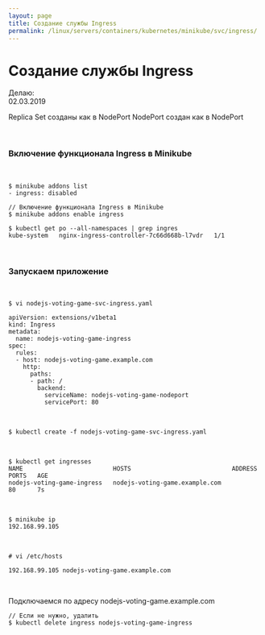 ```yaml
---
layout: page
title: Создание службы Ingress
permalink: /linux/servers/containers/kubernetes/minikube/svc/ingress/
---
```


# Создание службы Ingress

Делаю:  
02.03.2019

Replica Set созданы как в NodePort
NodePort создан как в NodePort

<br/>

### Включение функционала Ingress в Minikube

<br/>

    $ minikube addons list
    - ingress: disabled

    // Включение функционала Ingress в Minikube
    $ minikube addons enable ingress

    $ kubectl get po --all-namespaces | grep ingres
    kube-system   nginx-ingress-controller-7c66d668b-l7vdr   1/1

<br/>

### Запускаем приложение

<br/>

    $ vi nodejs-voting-game-svc-ingress.yaml

```
apiVersion: extensions/v1beta1
kind: Ingress
metadata:
  name: nodejs-voting-game-ingress
spec:
  rules:
  - host: nodejs-voting-game.example.com
    http:
      paths:
      - path: /
        backend:
          serviceName: nodejs-voting-game-nodeport
          servicePort: 80
```

<br/>

    $ kubectl create -f nodejs-voting-game-svc-ingress.yaml

<br/>

    $ kubectl get ingresses
    NAME                         HOSTS                            ADDRESS   PORTS   AGE
    nodejs-voting-game-ingress   nodejs-voting-game.example.com             80      7s

<br/>

    $ minikube ip
    192.168.99.105

<br/>

    # vi /etc/hosts

    192.168.99.105 nodejs-voting-game.example.com

<br/>

Подключаемся по адресу nodejs-voting-game.example.com

    // Если не нужно, удалить
    $ kubectl delete ingress nodejs-voting-game-ingress

